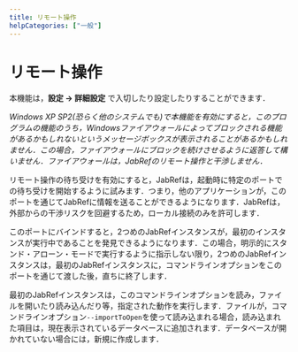 ```yaml
---
title: リモート操作
helpCategories: ["一般"]
---
```


# リモート操作

本機能は，**設定 → 詳細設定** で入切したり設定したりすることができます．

*Windows XP SP2(恐らく他のシステムでも)で本機能を有効にすると，このプログラムの機能のうち，Windowsファイアウォールによってブロックされる機能があるかもしれないというメッセージボックスが表示されることがあるかもしれません．この場合，ファイアウォールにブロックを続けさせるように返答して構いません．ファイアウォールは，JabRefのリモート操作と干渉しません．*

リモート操作の待ち受けを有効にすると，JabRefは，起動時に特定のポートでの待ち受けを開始するように試みます．つまり，他のアプリケーションが，このポートを通じてJabRefに情報を送ることができるようになります．JabRefは，外部からの干渉リスクを回避するため，ローカル接続のみを許可します．

このポートにバインドすると，2つめのJabRefインスタンスが，最初のインスタンスが実行中であることを発見できるようになります．この場合，明示的にスタンド・アローン・モードで実行するように指示しない限り，2つめのJabRefインスタンスは，最初のJabRefインスタンスに，コマンドラインオプションをこのポートを通じて渡した後，直ちに終了します．

最初のJabRefインスタンスは，このコマンドラインオプションを読み，ファイルを開いたり読み込んだり等，指定された動作を実行します．ファイルが，コマンドラインオプション`--importToOpen`を使って読み込まれる場合，読み込まれた項目は，現在表示されているデータベースに追加されます．データベースが開かれていない場合には，新規に作成します．

